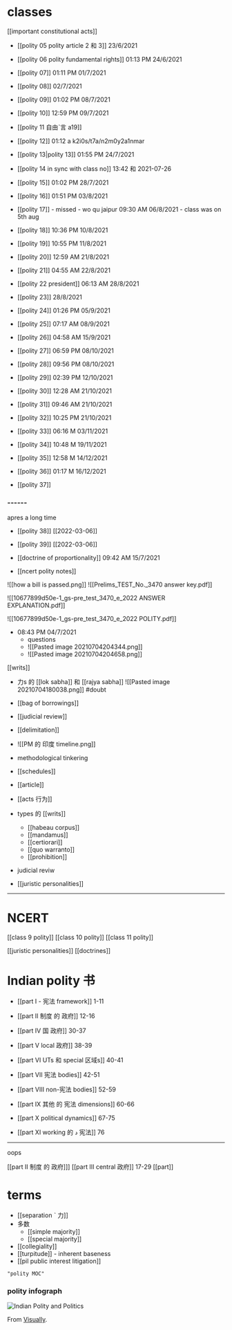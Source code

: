 # classes
[[important constitutional acts]]

- [[polity 05 polity article 2 和 3]]  23/6/2021
- [[polity 06 polity fundamental rights]] 01:13 PM 24/6/2021
- [[polity 07]] 01:11 PM 01/7/2021
- [[polity 08]] 02/7/2021
- [[polity 09]] 01:02 PM 08/7/2021
- [[polity 10]] 12:59 PM 09/7/2021
- [[polity 11 自由ˋ言 a19]]
- [[polity 12]] 01:12 a k2i0s/t7a/n2m0y2a1nmar
- [[polity 13|polity 13]] 01:55 PM 24/7/2021
- [[polity 14 in sync with class no]] 13:42 和 2021-07-26
- [[polity 15]] 01:02 PM 28/7/2021
- [[polity 16]] 01:51 PM 03/8/2021
- [[polity 17]] - missed - wo qu jaipur 09:30 AM 06/8/2021 - class was on 5th aug
- [[polity 18]] 10:36 PM 10/8/2021
- [[polity 19]] 10:55 PM 11/8/2021
- [[polity 20]] 12:59 AM 21/8/2021
- [[polity 21]] 04:55 AM 22/8/2021
- [[polity 22 president]] 06:13 AM 28/8/2021
- [[polity 23]] 28/8/2021
- [[polity 24]] 01:26 PM 05/9/2021
- [[polity 25]] 07:17 AM 08/9/2021
- [[polity 26]] 04:58 AM 15/9/2021
 
- [[polity 27]] 06:59 PM 08/10/2021
- [[polity 28]] 09:56 PM 08/10/2021

- [[polity 29]] 02:39 PM 12/10/2021

- [[polity 30]] 12:28 AM 21/10/2021
- [[polity 31]] 09:46 AM 21/10/2021
- [[polity 32]] 10:25 PM 21/10/2021

- [[polity 33]] 06:16 M 03/11/2021
- [[polity 34]] 10:48 M 19/11/2021
- [[polity 35]] 12:58 M 14/12/2021

- [[polity 36]] 01:17 M 16/12/2021
- [[polity 37]] 


### ------
apres a long time
- [[polity 38]] [[2022-03-06]]
- [[polity 39]] [[2022-03-06]]


- [[doctrine of proportionality]] 09:42 AM 15/7/2021
- [[ncert polity notes]]

![[how a bill is passed.png]]
![[Prelims_TEST_No._3470 answer key.pdf]]

![[10677899d50e-1_gs-pre_test_3470_e_2022 ANSWER EXPLANATION.pdf]]

![[10677899d50e-1_gs-pre_test_3470_e_2022 POLITY.pdf]]

- 08:43 PM 04/7/2021
	- questions
	- ![[Pasted image 20210704204344.png]]
	- ![[Pasted image 20210704204658.png]]

[[writs]]

- 力s 的 [[lok sabha]] 和 [[rajya sabha]]
	![[Pasted image 20210704180038.png]] #doubt

- [[bag of borrowings]]
- [[judicial review]]
- [[delimitation]]
- ![[PM 的 印度 timeline.png]]
- methodological tinkering
- [[schedules]]
- [[article]]
- [[acts 行为]]
- types 的 [[writs]]
	- [[habeau corpus]]
	- [[mandamus]]
	- [[certiorari]]
	- [[quo warranto]]
	- [[prohibition]]

- judicial reviw
- [[juristic personalities]]

---

# NCERT
[[class 9 polity]]
[[class 10 polity]]
[[class 11 polity]]

[[juristic personalities]]
[[doctrines]]


# Indian polity  书 
- [[part I - 宪法 framework]] 1-11
- [[part II 制度 的 政府]] 12-16
 
- [[part IV 国 政府]] 30-37
- [[part V local 政府]] 38-39
- [[part VI UTs 和 special 区域s]] 40-41
- [[part VII 宪法 bodies]] 42-51
- [[part VIII non-宪法 bodies]] 52-59
- [[part IX 其他 的 宪法 dimensions]] 60-66
- [[part X political dynamics]] 67-75
- [[part XI working 的 د 宪法]] 76
-----------------
oops


[[part II 制度 的 政府]]]
[[part III  central 政府]] 17-29
[[part]]


# terms
- [[separation ˋ 力]]
- 多数 
	- [[simple majority]]
	- [[special majority]]
- [[collegiality]]
- [[turpitude]] - inherent baseness
- [[pil public interest litigation]]

```query
"polity MOC"
```

### polity infograph

<div class='visually_embed'><img class='visually_embed_infographic' src='https://visual.ly/node/image/133216?_w=540' alt='Indian Polity and Politics' /><div class='visually_embed_cycle'></div><script type='text/javascript' src='https://a.visual.ly/api/embed/133216?width=540' class='visually_embed_script' id='visually_embed_script_133216'></script><p> From <a href='https://visual.ly?utm_source=content-embed&utm_medium=embed'>Visually</a>.</p></div>
